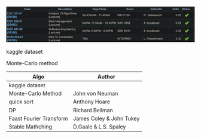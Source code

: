 ![](../z/spring-2023-schedule.png)




kaggle dataset

Monte-Carlo method

| Algo                    | Author                   | 
| ----------------------- | ------------------------ |
| kaggle dataset          |                          |
| Monte-Carlo Method      | John von Neuman          |
| quick sort              | Anthony Hoare            |
| DP                      | Richard Bellman          |
| Faast Fourier Transform | James Coley & John Tukey |
| Stable Mathching        | D.Gaale & L.S. Spaley    |









